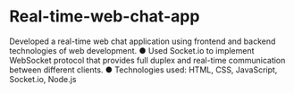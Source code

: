 # Real-time-web-chat-app

Developed a real-time web chat application using frontend and backend technologies of web development.
    ● Used Socket.io to implement WebSocket protocol that provides full duplex and real-time communication between different clients.
    ● Technologies used: HTML, CSS, JavaScript, Socket.io, Node.js     
